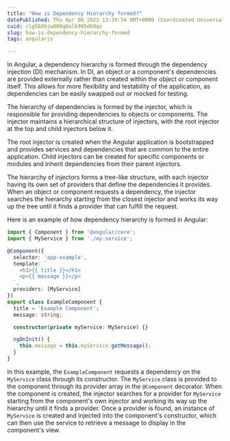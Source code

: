 ```yaml
---
title: "How is Dependency Hierarchy formed?"
datePublished: Thu Apr 06 2023 13:39:54 GMT+0000 (Coordinated Universal Time)
cuid: clg560hjw000g0alb985db9qo
slug: how-is-dependency-hierarchy-formed
tags: angularjs

---
```


In Angular, a dependency hierarchy is formed through the dependency injection (DI) mechanism. In DI, an object or a component's dependencies are provided externally rather than created within the object or component itself. This allows for more flexibility and testability of the application, as dependencies can be easily swapped out or mocked for testing.

The hierarchy of dependencies is formed by the injector, which is responsible for providing dependencies to objects or components. The injector maintains a hierarchical structure of injectors, with the root injector at the top and child injectors below it.

The root injector is created when the Angular application is bootstrapped and provides services and dependencies that are common to the entire application. Child injectors can be created for specific components or modules and inherit dependencies from their parent injectors.

The hierarchy of injectors forms a tree-like structure, with each injector having its own set of providers that define the dependencies it provides. When an object or component requests a dependency, the injector searches the hierarchy starting from the closest injector and works its way up the tree until it finds a provider that can fulfill the request.

Here is an example of how dependency hierarchy is formed in Angular:

```typescript
import { Component } from '@angular/core';
import { MyService } from './my.service';

@Component({
  selector: 'app-example',
  template: `
    <h1>{{ title }}</h1>
    <p>{{ message }}</p>
  `,
  providers: [MyService]
})
export class ExampleComponent {
  title = 'Example Component';
  message: string;

  constructor(private myService: MyService) {}

  ngOnInit() {
    this.message = this.myService.getMessage();
  }
}
```

In this example, the `ExampleComponent` requests a dependency on the `MyService` class through its constructor. The `MyService` class is provided to the component through its provider array in the `@Component` decorator. When the component is created, the injector searches for a provider for `MyService` starting from the component's own injector and working its way up the hierarchy until it finds a provider. Once a provider is found, an instance of `MyService` is created and injected into the component's constructor, which can then use the service to retrieve a message to display in the component's view.